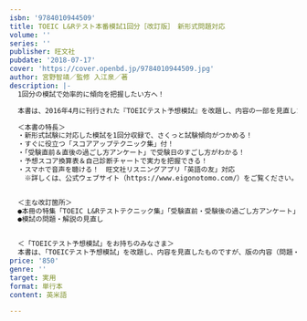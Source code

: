 ```yaml
---
isbn: '9784010944509'
title: TOEIC L&Rテスト本番模試1回分［改訂版］　新形式問題対応
volume: ''
series: ''
publisher: 旺文社
pubdate: '2018-07-17'
cover: 'https://cover.openbd.jp/9784010944509.jpg'
author: 宮野智靖／監修 入江泉／著
description: |-
  1回分の模試で効率的に傾向を把握したい方へ！

  本書は、2016年4月に刊行された『TOEICテスト予想模試』を改題し、内容の一部を見直したものです。

  ＜本書の特長＞
  ・新形式試験に対応した模試を1回分収録で、さくっと試験傾向がつかめる！
  ・すぐに役立つ「スコアアップテクニック集」付！
  ・「受験直前＆直後の過ごし方アンケート」で受験日のすごし方がわかる！
  ・予想スコア換算表＆自己診断チャートで実力を把握できる！
  ・スマホで音声を聴ける！　旺文社リスニングアプリ「英語の友」対応
  　※詳しくは、公式ウェブサイト（https://www.eigonotomo.com/）をご覧ください。


  ＜主な改訂箇所＞
  ●本冊の特集「TOEIC L&Rテストテクニック集」「受験直前・受験後の過ごし方アンケート」の追加
  ●模試の問題・解説の見直し


  ＜「TOEICテスト予想模試」をお持ちのみなさま＞
  本書は、「TOEICテスト予想模試」を改題し、内容を見直したものですが、版の内容（問題・解説）も多く引き継いでいます。ご購入の際は、この点をご理解ください。
price: '850'
genre: ''
target: 実用
format: 単行本
content: 英米語

---
```

